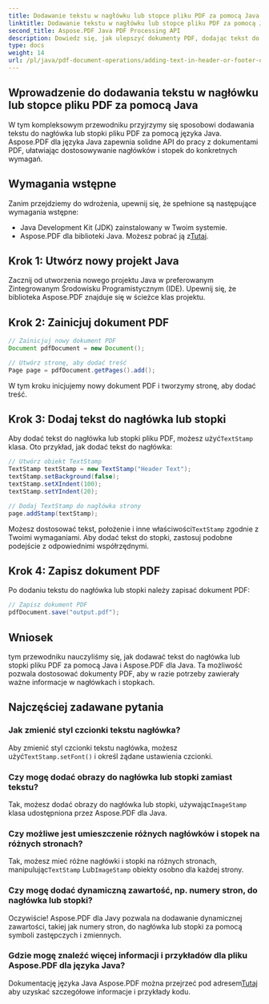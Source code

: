 ```yaml
---
title: Dodawanie tekstu w nagłówku lub stopce pliku PDF za pomocą Java
linktitle: Dodawanie tekstu w nagłówku lub stopce pliku PDF za pomocą Java
second_title: Aspose.PDF Java PDF Processing API
description: Dowiedz się, jak ulepszyć dokumenty PDF, dodając tekst do nagłówka lub stopki za pomocą Javy. Poznaj instrukcje krok po kroku z Aspose.PDF dla Javy.
type: docs
weight: 14
url: /pl/java/pdf-document-operations/adding-text-in-header-or-footer-of-pdf-file-using-java/
---
```


## Wprowadzenie do dodawania tekstu w nagłówku lub stopce pliku PDF za pomocą Java

W tym kompleksowym przewodniku przyjrzymy się sposobowi dodawania tekstu do nagłówka lub stopki pliku PDF za pomocą języka Java. Aspose.PDF dla języka Java zapewnia solidne API do pracy z dokumentami PDF, ułatwiając dostosowywanie nagłówków i stopek do konkretnych wymagań.

## Wymagania wstępne

Zanim przejdziemy do wdrożenia, upewnij się, że spełnione są następujące wymagania wstępne:

- Java Development Kit (JDK) zainstalowany w Twoim systemie.
-  Aspose.PDF dla biblioteki Java. Możesz pobrać ją z[Tutaj](https://releases.aspose.com/pdf/java/).

## Krok 1: Utwórz nowy projekt Java

Zacznij od utworzenia nowego projektu Java w preferowanym Zintegrowanym Środowisku Programistycznym (IDE). Upewnij się, że biblioteka Aspose.PDF znajduje się w ścieżce klas projektu.

## Krok 2: Zainicjuj dokument PDF

```java
// Zainicjuj nowy dokument PDF
Document pdfDocument = new Document();

// Utwórz stronę, aby dodać treść
Page page = pdfDocument.getPages().add();
```

W tym kroku inicjujemy nowy dokument PDF i tworzymy stronę, aby dodać treść.

## Krok 3: Dodaj tekst do nagłówka lub stopki

 Aby dodać tekst do nagłówka lub stopki pliku PDF, możesz użyć`TextStamp` klasa. Oto przykład, jak dodać tekst do nagłówka:

```java
// Utwórz obiekt TextStamp
TextStamp textStamp = new TextStamp("Header Text");
textStamp.setBackground(false);
textStamp.setXIndent(100);
textStamp.setYIndent(20);

// Dodaj TextStamp do nagłówka strony
page.addStamp(textStamp);
```

 Możesz dostosować tekst, położenie i inne właściwości`TextStamp` zgodnie z Twoimi wymaganiami. Aby dodać tekst do stopki, zastosuj podobne podejście z odpowiednimi współrzędnymi.

## Krok 4: Zapisz dokument PDF

Po dodaniu tekstu do nagłówka lub stopki należy zapisać dokument PDF:

```java
// Zapisz dokument PDF
pdfDocument.save("output.pdf");
```

## Wniosek

tym przewodniku nauczyliśmy się, jak dodawać tekst do nagłówka lub stopki pliku PDF za pomocą Java i Aspose.PDF dla Java. Ta możliwość pozwala dostosować dokumenty PDF, aby w razie potrzeby zawierały ważne informacje w nagłówkach i stopkach.

## Najczęściej zadawane pytania

### Jak zmienić styl czcionki tekstu nagłówka?

 Aby zmienić styl czcionki tekstu nagłówka, możesz użyć`TextStamp.setFont()` i określ żądane ustawienia czcionki.

### Czy mogę dodać obrazy do nagłówka lub stopki zamiast tekstu?

 Tak, możesz dodać obrazy do nagłówka lub stopki, używając`ImageStamp` klasa udostępniona przez Aspose.PDF dla Java.

### Czy możliwe jest umieszczenie różnych nagłówków i stopek na różnych stronach?

 Tak, możesz mieć różne nagłówki i stopki na różnych stronach, manipulując`TextStamp` Lub`ImageStamp` obiekty osobno dla każdej strony.

### Czy mogę dodać dynamiczną zawartość, np. numery stron, do nagłówka lub stopki?

Oczywiście! Aspose.PDF dla Javy pozwala na dodawanie dynamicznej zawartości, takiej jak numery stron, do nagłówka lub stopki za pomocą symboli zastępczych i zmiennych.

### Gdzie mogę znaleźć więcej informacji i przykładów dla pliku Aspose.PDF dla języka Java?

 Dokumentację języka Java Aspose.PDF można przejrzeć pod adresem[Tutaj](https://reference.aspose.com/pdf/java/) aby uzyskać szczegółowe informacje i przykłady kodu.
